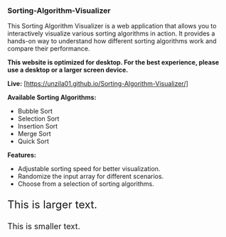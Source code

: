 ### Sorting-Algorithm-Visualizer

This Sorting Algorithm Visualizer is a web application that allows you to interactively visualize various sorting algorithms in action. It provides a hands-on way to understand how different sorting algorithms work and compare their performance.

**This website is optimized for desktop. For the best experience, please use a desktop or a larger screen device.**

**Live:** [https://unzila01.github.io/Sorting-Algorithm-Visualizer/]

**Available Sorting Algorithms:**
- Bubble Sort
- Selection Sort
- Insertion Sort
- Merge Sort
- Quick Sort

**Features:** 
- Adjustable sorting speed for better visualization.
- Randomize the input array for different scenarios.
- Choose from a selection of sorting algorithms.

<p style="font-size: 24">This is larger text.</p>
<p style="font-size: 18">This is smaller text.</p>
